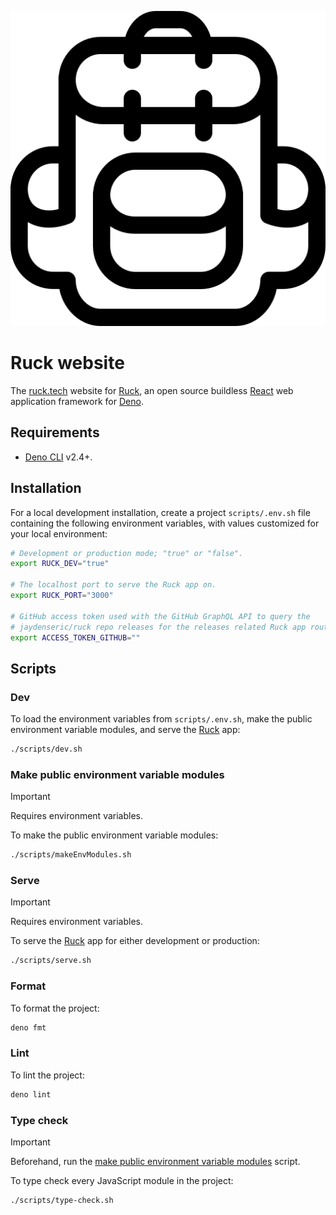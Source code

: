 ![Ruck logo](./public/logos/ruck.svg)

# Ruck website

The [ruck.tech](https://ruck.tech) website for
[Ruck](https://github.com/jaydenseric/ruck), an open source buildless
[React](https://reactjs.org) web application framework for
[Deno](https://deno.land).

## Requirements

- [Deno CLI](https://deno.land/#installation) v2.4+.

## Installation

For a local development installation, create a project `scripts/.env.sh` file
containing the following environment variables, with values customized for your
local environment:

```sh
# Development or production mode; "true" or "false".
export RUCK_DEV="true"

# The localhost port to serve the Ruck app on.
export RUCK_PORT="3000"

# GitHub access token used with the GitHub GraphQL API to query the
# jaydenseric/ruck repo releases for the releases related Ruck app routes.
export ACCESS_TOKEN_GITHUB=""
```

## Scripts

### Dev

To load the environment variables from `scripts/.env.sh`, make the public
environment variable modules, and serve the [Ruck](https://ruck.tech) app:

```sh
./scripts/dev.sh
```

### Make public environment variable modules

> [!IMPORTANT]
>
> Requires environment variables.

To make the public environment variable modules:

```sh
./scripts/makeEnvModules.sh
```

### Serve

> [!IMPORTANT]
>
> Requires environment variables.

To serve the [Ruck](https://ruck.tech) app for either development or production:

```sh
./scripts/serve.sh
```

### Format

To format the project:

```sh
deno fmt
```

### Lint

To lint the project:

```sh
deno lint
```

### Type check

> [!IMPORTANT]
>
> Beforehand, run the
> [make public environment variable modules](#make-public-environment-variable-modules)
> script.

To type check every JavaScript module in the project:

```sh
./scripts/type-check.sh
```
